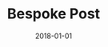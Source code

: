 ---
layout: site
title: "Bespoke Post"
date: 2018-01-01
categories: [community]
version: 1.5.6
major: 1
minor: 5
patch: 6
slug: bespoke-post
link: https://www.bespokepost.com/
submitter: lpolepeddi
permalink: /sites/:slug
---